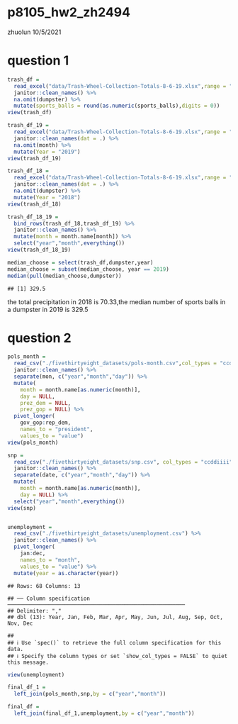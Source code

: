 p8105\_hw2\_zh2494
================
zhuolun
10/5/2021

# question 1

``` r
trash_df = 
  read_excel("data/Trash-Wheel-Collection-Totals-8-6-19.xlsx",range = "A2:N408") %>%
  janitor::clean_names() %>% 
  na.omit(dumpster) %>%
  mutate(sports_balls = round(as.numeric(sports_balls),digits = 0))
view(trash_df)

trash_df_19 =
  read_excel("data/Trash-Wheel-Collection-Totals-8-6-19.xlsx",range = "A2:B14",4) %>%
  janitor::clean_names(dat = .) %>%
  na.omit(month) %>%
  mutate(Year = "2019")
view(trash_df_19)

trash_df_18 =
  read_excel("data/Trash-Wheel-Collection-Totals-8-6-19.xlsx",range = "A2:B14",5) %>% 
  janitor::clean_names(dat = .) %>%
  na.omit(dumpster) %>%
  mutate(Year = "2018")
view(trash_df_18)

trash_df_18_19 = 
  bind_rows(trash_df_18,trash_df_19) %>% 
  janitor::clean_names() %>%
  mutate(month = month.name[month]) %>% 
  select("year","month",everything())
view(trash_df_18_19)

median_choose = select(trash_df,dumpster,year)
median_choose = subset(median_choose, year == 2019)
median(pull(median_choose,dumpster))
```

    ## [1] 329.5

the total precipitation in 2018 is 70.33,the median number of sports
balls in a dumpster in 2019 is 329.5

# question 2

``` r
pols_month = 
  read_csv("./fivethirtyeight_datasets/pols-month.csv",col_types = "ccddiiii") %>% 
  janitor::clean_names() %>% 
  separate(mon, c("year","month","day")) %>% 
  mutate(
    month = month.name[as.numeric(month)],
    day = NULL,
    prez_dem = NULL,
    prez_gop = NULL) %>%
  pivot_longer(
    gov_gop:rep_dem,
    names_to = "president",
    values_to = "value")
view(pols_month)

snp = 
  read_csv("./fivethirtyeight_datasets/snp.csv", col_types = "ccddiiii") %>%
  janitor::clean_names() %>% 
  separate(date, c("year","month","day")) %>% 
  mutate(
    month = month.name[as.numeric(month)],
    day = NULL) %>% 
  select("year","month",everything())
view(snp)


unemployment = 
  read_csv("./fivethirtyeight_datasets/unemployment.csv") %>% 
  janitor::clean_names() %>% 
  pivot_longer(
    jan:dec,
    names_to = "month",
    values_to = "value") %>% 
  mutate(year = as.character(year))
```

    ## Rows: 68 Columns: 13

    ## ── Column specification ────────────────────────────────────────────────────────
    ## Delimiter: ","
    ## dbl (13): Year, Jan, Feb, Mar, Apr, May, Jun, Jul, Aug, Sep, Oct, Nov, Dec

    ## 
    ## ℹ Use `spec()` to retrieve the full column specification for this data.
    ## ℹ Specify the column types or set `show_col_types = FALSE` to quiet this message.

``` r
view(unemployment)

final_df_1 =
  left_join(pols_month,snp,by = c("year","month"))

final_df = 
  left_join(final_df_1,unemployment,by = c("year","month"))
```
